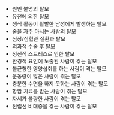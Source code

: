 - 원인 불명의 탈모
- 유전에 의한 탈모
- 생식 활동이 활발한 남성에게 발생하는 탈모
- 술을 자주 마시는 사람의 탈모
- 심장/심혈관 질환과 탈모
- 외과적 수술 후 탈모
- 정신적 스트레스로 인한 탈모
- 환경적 요인에 노출된 사람이 겪는 탈모
- 불균형한 영양섭취를 하는 사람이 겪는 탈모
- 운동량이 많은 사람이 겪는 탈모
- 충분한 수면을 하지 못하는 사람이 겪는 탈모
- 항암 치료를 받는 사람이 겪는 탈모
- 자세가 불량한 사람이 겪는 탈모
- 전립선 비대증을 겪는 사람이 겪는 탈모
<!--stackedit_data:
eyJoaXN0b3J5IjpbLTE3OTkwOTA5MjgsMTc4MzY0MTg3N119
-->